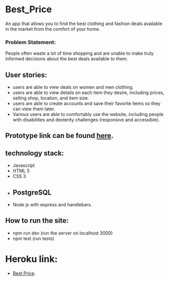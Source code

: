 # Best_Price

An app that allows you to find the best clothing and fashion deals available in the market from the comfort of your home.

### Problem Statement:
People often waste a lot of time shopping and are unable to make truly informed decisions about the best deals available to them.

## User stories:
* users are able to view deals on women and men clothing.
* users are able to view details on each item they desire, including prices, selling shop, location, and item size.
* users are able to create accounts and save their favorite items so they can view them later.
* Various users are able to comfortably use the website, including people with disabilities and dexterity challenges (responsive and accessible).

## Prototype link can be found [here](https://www.figma.com/proto/Ga56JDgT6NIK3O6wI05mq0du/fashion-Hub?node-id=126%3A26&scaling=contain).

## technology stack:
* Javascript
* HTML 5
* CSS 3
* PostgreSQL
  ---
* Node js with express and handlebars.

## How to run the site:
* npm run dev (run the server on localhost 3000)
* npm test (run tests)

# Heroku link:
* [Best Price]().
